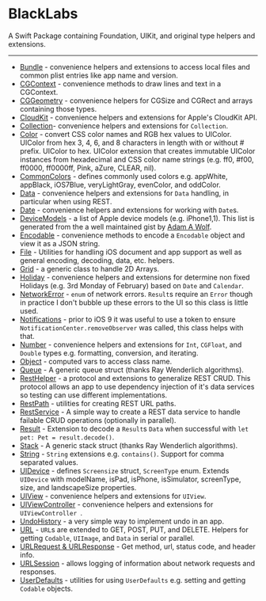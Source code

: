 # BlackLabs

A Swift Package containing Foundation, UIKit, and original type helpers and extensions.

***

* [Bundle](https://github.com/NormanBitSolace/BlackLabs/wiki/Bundle) - convenience helpers and extensions to access local files and common plist entries like app name and version.
* [CGContext](https://github.com/NormanBitSolace/BlackLabs/blob/master/Sources/BlackLabs/CGContext.swift) - convenience methods to draw lines and text in a CGContext.
* [CGGeometry](https://github.com/NormanBitSolace/BlackLabs/blob/master/Sources/BlackLabs/CGGeometery.swift) - convenience helpers for CGSize and CGRect and arrays containing those types.
* [CloudKit](https://github.com/NormanBitSolace/BlackLabs/blob/master/Sources/BlackLabs/CloudKit.swift) - convenience helpers and extensions for Apple's CloudKit API.
* [Collection](https://github.com/NormanBitSolace/BlackLabs/blob/master/Sources/BlackLabs/Collection.swift)- convenience helpers and extensions for `Collection`.
* [Color](https://github.com/NormanBitSolace/BlackLabs/wiki/Color) - convert CSS color names and RGB hex values to UIColor. UIColor from hex 3, 4, 6, and 8 characters in length with or without # prefix. UIColor to hex. UIColor extension that creates immutable UIColor instances from hexadecimal and CSS color name strings (e.g. ff0, #f00, ff0000, ff0000ff, Pink, aZure, CLEAR, nil).
* [CommonColors](https://github.com/NormanBitSolace/BlackLabs/blob/master/Sources/BlackLabs/CommonColors.swift) - defines commonly used colors e.g. appWhite, appBlack, iOS7Blue, veryLightGray, evenColor, and oddColor.
* [Data](https://github.com/NormanBitSolace/BlackLabs/wiki/Data) - convenience helpers and extensions for `Data` handling, in particular when using REST.
* [Date](https://github.com/NormanBitSolace/BlackLabs/blob/master/Sources/BlackLabs/Date.swift) - convenience helpers and extensions for working with `Date`s.
* [DeviceModels](https://github.com/NormanBitSolace/BlackLabs/blob/master/Sources/BlackLabs/DeviceModels.swift) - a list of Apple device models (e.g. iPhone1,1). This list is generated from the a well maintained gist by [Adam A Wolf](https://gist.github.com/adamawolf/3048717).
* [Encodable](https://github.com/NormanBitSolace/BlackLabs/blob/master/Sources/BlackLabs/Encodable.swift) - convenience methods to encode a `Encodable` object and view it as a JSON string.
* [File](https://github.com/NormanBitSolace/BlackLabs/wiki/File) - Utilities for handling iOS document and app support as well as general encoding, decoding, data, etc. helpers.
* [Grid](https://github.com/NormanBitSolace/BlackLabs/blob/master/Sources/BlackLabs/Grid.swift) - a generic class to handle 2D Arrays.
* [Holiday](https://github.com/NormanBitSolace/BlackLabs/blob/master/Sources/BlackLabs/Holiday.swift) - convenience helpers and extensions for determine non fixed Holidays (e.g. 3rd Monday of February) based on `Date` and `Calendar`.
* [NetworkError](https://github.com/NormanBitSolace/BlackLabs/blob/master/Sources/BlackLabs/NetworkError.swift) - `enum` of network errors. `Result`s require an `Error` though in practice I don't bubble up these errors to the UI so this class is little used.
* [Notifications](https://github.com/NormanBitSolace/BlackLabs/wiki/Notifications) - prior to iOS 9 it was useful to use a token to ensure `NotificationCenter.removeObserver` was called, this class helps with that.
* [Number](https://github.com/NormanBitSolace/BlackLabs/blob/master/Sources/BlackLabs/Number.swift) - convenience helpers and extensions for `Int`, `CGFloat`, and `Double` types e.g. formatting, conversion, and iterating.
* [Object](https://github.com/NormanBitSolace/BlackLabs/blob/master/Sources/BlackLabs/Object.swift) - computed vars to access class name.
* [Queue](https://github.com/NormanBitSolace/BlackLabs/blob/master/Sources/BlackLabs/Queue.swift) - A generic queue struct (thanks Ray Wenderlich algorithms).
* [RestHelper](https://github.com/NormanBitSolace/BlackLabs/blob/master/Sources/BlackLabs/RestHelper.swift) - a protocol and extensions to generalize REST CRUD. This protocol allows an app to use dependency injection of it's data services so testing can use different implementations.
* [RestPath](https://github.com/NormanBitSolace/BlackLabs/wiki/RestPath) - utilities for creating REST URL paths.
* [RestService](https://github.com/NormanBitSolace/BlackLabs/wiki/RestService) - A simple way to create a REST data service to handle failable CRUD operations (optionally in parallel).
* [Result](https://github.com/NormanBitSolace/BlackLabs/blob/master/Sources/BlackLabs/Result.swift) - Extension to decode a `Result`s `Data` when successful with `let pet: Pet = result.decode()`.
* [Stack](https://github.com/NormanBitSolace/BlackLabs/blob/master/Sources/BlackLabs/Stack.swift) - A generic stack struct (thanks Ray Wenderlich algorithms).
* [String](https://github.com/NormanBitSolace/BlackLabs/blob/master/Sources/BlackLabs/String.swift) - `String` extensions e.g. `contains()`. Support for comma separated values.
* [UIDevice](https://github.com/NormanBitSolace/BlackLabs/blob/master/Sources/BlackLabs/UIDevice.swift) - defines `Screensize` struct, `ScreenType` enum. Extends `UIDevice` with modelName, isPad, isPhone, isSimulator, screenType, size, and landscapeSize properties.
* [UIView](https://github.com/NormanBitSolace/BlackLabs/wiki/UIView) - convenience helpers and extensions for `UIView`.
* [UIViewController](https://github.com/NormanBitSolace/BlackLabs/wiki/UIViewController) - convenience helpers and extensions for `UIViewController `.
* [UndoHistory](https://github.com/NormanBitSolace/BlackLabs/blob/master/Sources/BlackLabs/UndoHistory.swift) - a very simple way to implement undo in an app.
* [URL](https://github.com/NormanBitSolace/BlackLabs/wiki/URL) - `URL`s are extended to GET, POST, PUT, and DELETE. Helpers for getting `Codable`, `UIImage`, and `Data` in serial or parallel.
* [URLRequest & URLResponse](https://github.com/NormanBitSolace/BlackLabs/wiki/URLRequest-&-URLResponse) - Get method, url, status code, and header info.
* [URLSession](https://github.com/NormanBitSolace/BlackLabs/wiki/URLSession) - allows logging of information about network requests and responses.
* [UserDefaults](https://github.com/NormanBitSolace/BlackLabs/blob/master/Sources/BlackLabs/UserDefaults.swift) - utilities for using `UserDefaults` e.g. setting and getting `Codable` objects.

